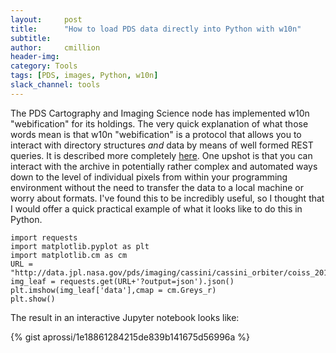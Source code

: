 ```yaml
---
layout:     post
title:      "How to load PDS data directly into Python with w10n"
subtitle:   
author:     cmillion
header-img:
category: Tools
tags: [PDS, images, Python, w10n]
slack_channel: tools
---
```

The PDS Cartography and Imaging Science node has implemented w10n "webification" for its holdings. The very quick explanation of what those words mean is that w10n "webification" is a protocol that allows you to interact with directory structures _and_ data by means of well formed REST queries. It is described more completely [here](http://data.jpl.nasa.gov/planetary-help). One upshot is that you can interact with the archive in potentially rather complex and automated ways down to the level of individual pixels from within your programming environment without the need to transfer the data to a local machine or worry about formats. I've found this to be incredibly useful, so I thought that I would offer a quick practical example of what it looks like to do this in Python.

    import requests
    import matplotlib.pyplot as plt
    import matplotlib.cm as cm
    URL = "http://data.jpl.nasa.gov/pds/imaging/cassini/cassini_orbiter/coiss_2015/data/1506288646_1506388236/N1506378403_1.IMG/0/raster/data[]"
    img_leaf = requests.get(URL+'?output=json').json()
    plt.imshow(img_leaf['data'],cmap = cm.Greys_r)
    plt.show()

The result in an interactive Jupyter notebook looks like:

{% gist aprossi/1e18861284215de839b141675d56996a %}
